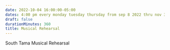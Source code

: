 ```yaml
---
date: 2022-10-04 16:00:00-05:00
dates: 4:00 pm every monday tuesday thursday from sep 8 2022 thru nov 3 2022
draft: false
durationMinutes: 360
title: Musical Rehearsal
---
```


South Tama Musical Rehearsal